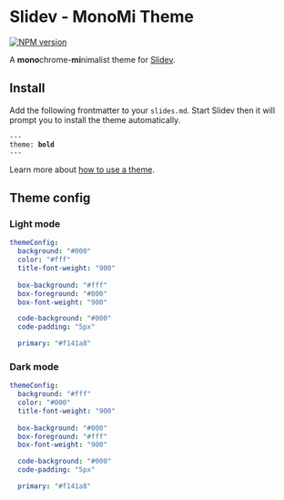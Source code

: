 # Slidev - MonoMi Theme

[![NPM version](https://img.shields.io/npm/v/slidev-theme-monomi?color=3AB9D4&label=)](https://www.npmjs.com/package/slidev-theme-monomi)

A **mono**chrome-**mi**nimalist theme for [Slidev](https://github.com/slidevjs/slidev).

<!--
  Learn more about how to write a theme:
  https://sli.dev/guide/write-theme.html
--->

<!--
  run `npm run dev` to check out the slides for more details of how to start writing a theme
-->

<!--
  Put some screenshots here to demonstrate your theme

  Live demo: [...]
-->

## Install

Add the following frontmatter to your `slides.md`. Start Slidev then it will prompt you to install the theme automatically.

<pre><code>---
theme: <b>bold</b>
---</code></pre>

Learn more about [how to use a theme](https://sli.dev/themes/use).

## Theme config

### Light mode

```yaml
themeConfig:
  background: "#000"
  color: "#fff"
  title-font-weight: "900"
  
  box-background: "#fff"
  box-foreground: "#000"
  box-font-weight: "900"

  code-background: "#000"
  code-padding: "5px"

  primary: "#f141a8"
```

### Dark mode

```yaml
themeConfig:
  background: "#fff"
  color: "#000"
  title-font-weight: "900"
  
  box-background: "#000"
  box-foreground: "#fff"
  box-font-weight: "900"

  code-background: "#000"
  code-padding: "5px"

  primary: "#f141a8"
```
